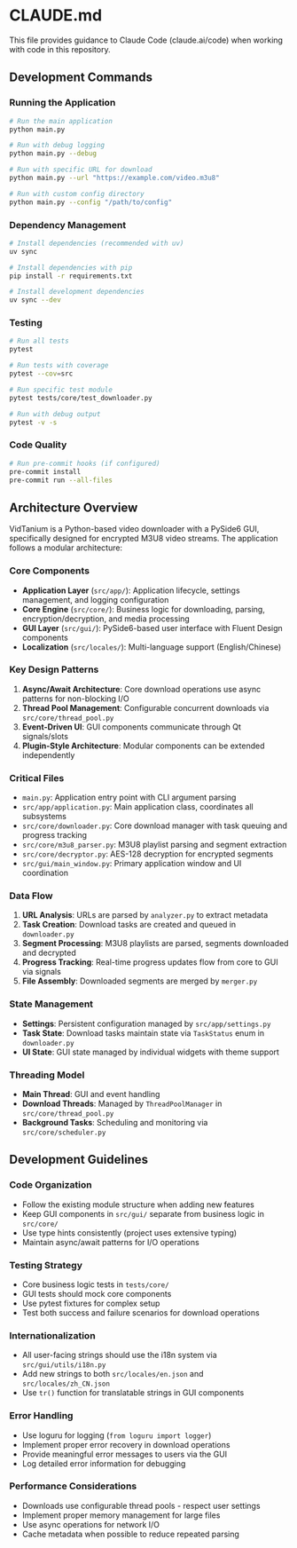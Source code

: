# CLAUDE.md

This file provides guidance to Claude Code (claude.ai/code) when working with code in this repository.

## Development Commands

### Running the Application
```bash
# Run the main application
python main.py

# Run with debug logging
python main.py --debug

# Run with specific URL for download
python main.py --url "https://example.com/video.m3u8"

# Run with custom config directory
python main.py --config "/path/to/config"
```

### Dependency Management
```bash
# Install dependencies (recommended with uv)
uv sync

# Install dependencies with pip
pip install -r requirements.txt

# Install development dependencies
uv sync --dev
```

### Testing
```bash
# Run all tests
pytest

# Run tests with coverage
pytest --cov=src

# Run specific test module
pytest tests/core/test_downloader.py

# Run with debug output
pytest -v -s
```

### Code Quality
```bash
# Run pre-commit hooks (if configured)
pre-commit install
pre-commit run --all-files
```

## Architecture Overview

VidTanium is a Python-based video downloader with a PySide6 GUI, specifically designed for encrypted M3U8 video streams. The application follows a modular architecture:

### Core Components

- **Application Layer** (`src/app/`): Application lifecycle, settings management, and logging configuration
- **Core Engine** (`src/core/`): Business logic for downloading, parsing, encryption/decryption, and media processing
- **GUI Layer** (`src/gui/`): PySide6-based user interface with Fluent Design components
- **Localization** (`src/locales/`): Multi-language support (English/Chinese)

### Key Design Patterns

1. **Async/Await Architecture**: Core download operations use async patterns for non-blocking I/O
2. **Thread Pool Management**: Configurable concurrent downloads via `src/core/thread_pool.py`
3. **Event-Driven UI**: GUI components communicate through Qt signals/slots
4. **Plugin-Style Architecture**: Modular components can be extended independently

### Critical Files

- `main.py`: Application entry point with CLI argument parsing
- `src/app/application.py`: Main application class, coordinates all subsystems
- `src/core/downloader.py`: Core download manager with task queuing and progress tracking
- `src/core/m3u8_parser.py`: M3U8 playlist parsing and segment extraction
- `src/core/decryptor.py`: AES-128 decryption for encrypted segments
- `src/gui/main_window.py`: Primary application window and UI coordination

### Data Flow

1. **URL Analysis**: URLs are parsed by `analyzer.py` to extract metadata
2. **Task Creation**: Download tasks are created and queued in `downloader.py`
3. **Segment Processing**: M3U8 playlists are parsed, segments downloaded and decrypted
4. **Progress Tracking**: Real-time progress updates flow from core to GUI via signals
5. **File Assembly**: Downloaded segments are merged by `merger.py`

### State Management

- **Settings**: Persistent configuration managed by `src/app/settings.py`
- **Task State**: Download tasks maintain state via `TaskStatus` enum in `downloader.py`
- **UI State**: GUI state managed by individual widgets with theme support

### Threading Model

- **Main Thread**: GUI and event handling
- **Download Threads**: Managed by `ThreadPoolManager` in `src/core/thread_pool.py`
- **Background Tasks**: Scheduling and monitoring via `src/core/scheduler.py`

## Development Guidelines

### Code Organization

- Follow the existing module structure when adding new features
- Keep GUI components in `src/gui/` separate from business logic in `src/core/`
- Use type hints consistently (project uses extensive typing)
- Maintain async/await patterns for I/O operations

### Testing Strategy

- Core business logic tests in `tests/core/`
- GUI tests should mock core components
- Use pytest fixtures for complex setup
- Test both success and failure scenarios for download operations

### Internationalization

- All user-facing strings should use the i18n system via `src/gui/utils/i18n.py`
- Add new strings to both `src/locales/en.json` and `src/locales/zh_CN.json`
- Use `tr()` function for translatable strings in GUI components

### Error Handling

- Use loguru for logging (`from loguru import logger`)
- Implement proper error recovery in download operations
- Provide meaningful error messages to users via the GUI
- Log detailed error information for debugging

### Performance Considerations

- Downloads use configurable thread pools - respect user settings
- Implement proper memory management for large files
- Use async operations for network I/O
- Cache metadata when possible to reduce repeated parsing